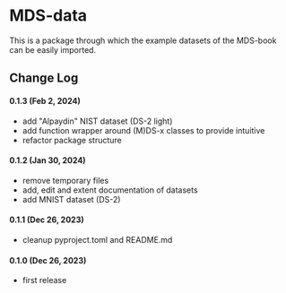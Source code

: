 # MDS-data

This is a package through which the example datasets of the MDS-book can be easily imported.



## Change Log

#### 0.1.3 (Feb 2, 2024)
- add "Alpaydin" NIST dataset (DS-2 light)
- add function wrapper around (M)DS-x classes to provide intuitive 
- refactor package structure

#### 0.1.2 (Jan 30, 2024)
- remove temporary files
- add, edit and extent documentation of datasets
- add MNIST dataset (DS-2)

#### 0.1.1 (Dec 26, 2023)
- cleanup pyproject.toml and README.md

#### 0.1.0 (Dec 26, 2023)
- first release
